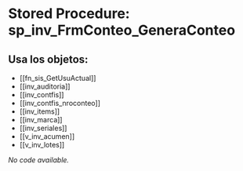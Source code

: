 # Stored Procedure: sp_inv_FrmConteo_GeneraConteo

## Usa los objetos:
- [[fn_sis_GetUsuActual]]
- [[inv_auditoria]]
- [[inv_contfis]]
- [[inv_contfis_nroconteo]]
- [[inv_items]]
- [[inv_marca]]
- [[inv_seriales]]
- [[v_inv_acumen]]
- [[v_inv_lotes]]

*No code available.*
